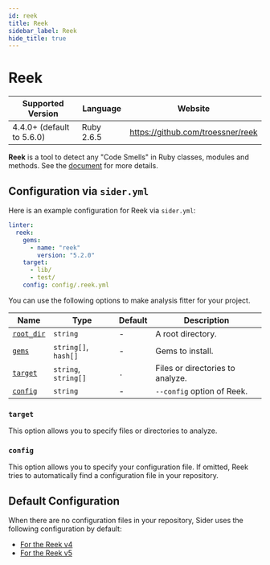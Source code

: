 ```yaml
---
id: reek
title: Reek
sidebar_label: Reek
hide_title: true
---
```


# Reek

| Supported Version         | Language   | Website                           |
| ------------------------- | ---------- | --------------------------------- |
| 4.4.0+ (default to 5.6.0) | Ruby 2.6.5 | https://github.com/troessner/reek |

**Reek** is a tool to detect any "Code Smells" in Ruby classes, modules and methods.
See the [document](https://github.com/troessner/reek#readme) for more details.

## Configuration via `sider.yml`

Here is an example configuration for Reek via `sider.yml`:

```yaml
linter:
  reek:
    gems:
      - name: "reek"
        version: "5.2.0"
    target:
      - lib/
      - test/
    config: config/.reek.yml
```

You can use the following options to make analysis fitter for your project.

| Name                                                                                  | Type                 | Default | Description                      |
| ------------------------------------------------------------------------------------- | -------------------- | ------- | -------------------------------- |
| [`root_dir`](../../getting-started/custom-configuration.md#linteranalyzer_idroot_dir) | `string`             | -       | A root directory.                |
| [`gems`](../../getting-started/custom-configuration.md#linteranalyzer_idgems)         | `string[]`, `hash[]` | -       | Gems to install.                 |
| [`target`](#target)                                                                   | `string`, `string[]` | `.`     | Files or directories to analyze. |
| [`config`](#config)                                                                   | `string`             | -       | `--config` option of Reek.       |

### `target`

This option allows you to specify files or directories to analyze.

### `config`

This option allows you to specify your configuration file.
If omitted, Reek tries to automatically find a configuration file in your repository.

## Default Configuration

When there are no configuration files in your repository, Sider uses the following configuration by default:

- [For the Reek v4](https://github.com/sider/runners/blob/master/images/reek/v4.reek.yml)
- [For the Reek v5](https://github.com/sider/runners/blob/master/images/reek/v5.reek.yml)
